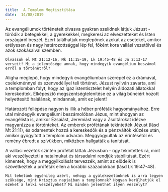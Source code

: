 ```yaml
---
title:  A Templom Megtisztítása
date:  14/08/2019
---
```


Az evangéliumok történeteit olvasva gyakran szelídnek látjuk Jézust - törõdik a betegekkel, a gyerekekkel, megkeresi az elveszetteket és Isten országáról beszél. Ezért találhatjuk meglepõnek azokat az eseteket, amikor erélyesen és nagy határozottsággal lép fel, fõként kora vallási vezetõivel és azok szokásaival szemben.

`Olvassuk el Mt 21:12-16, Mk 11:15-19, Lk 19:45-48 és Jn 2:13-17 verseit! Mi a jelentõsége annak, hogy mindegyik evangélium beszámol errõl a történetrõl?`

Aligha meglepõ, hogy mindegyik evangéliumban szerepel ez a drámával, cselekménnyel és szenvedéllyel teli történet. Jézust nyilván zavarta, ami a templomban folyt, hogy az igaz istentisztelet helyén áldozati állatokkal kereskedtek. Elképesztõ megszentségtelenítése ez a világ bûneiért hozott helyettesítõ halálának, mindannak, amit ez jelent!

Határozott fellépése nagyon is illik a héber próféták hagyományaihoz. Erre utal mindegyik evangéliumi beszámolóban Jézus, mint ahogyan az evangélista is, amikor Ézsaiást, Jeremiást vagy a Zsoltárokat idézve magyarázza a történteket. Az emberek prófétának tekintették Jézust (lásd Mt 21:11), és odamentek hozzá a kereskedõk és a pénzváltók kiûzése után, amikor gyógyított a templom udvarán. Meggyógyultak az érintésétõl és remény ébredt a szívükben, miközben hallgatták a tanítását.

A vallási vezetõk szintén prófétát láttak Jézusban - úgy tekintettek rá, mint aki veszélyezteti a hatalmukat és társadalmi rendjük stabilitását. Ezért kimentek, hogy a meggyilkolását tervezzék, amint az elõdeik is szövetkeztek a próféták ellen a korábbi századokban (lásd Lk 19:47-48).

`Mit tehetünk egyénileg azért, nehogy a gyülekezetünknek is arra legyen szüksége, mint Krisztus napjaiban a templomnak? Hogyan kerülhetjük el ezeket a lelki veszélyeket? Mi minden jelenthet ilyen veszélyt?`